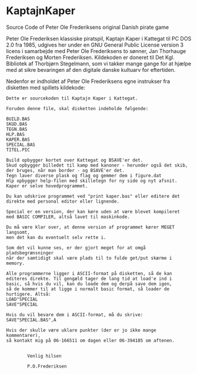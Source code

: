 # KaptajnKaper
Source Code of Peter Ole Frederiksens original Danish pirate game


Peter Ole Frederiksen klassiske piratspil, Kaptajn Kaper i Kattegat til PC DOS 2.0 fra 1985, udgives her under en GNU General Public License version 3 licens i samarbejde med Peter Ole Frederiksens to sønner, Jan Thorhauge Frederiksen og Morten Frederiksen.
Kildekoden er doneret til Det Kgl. Bibliotek af Thorbjørn Stegelmann, som vi takker mange gange for at hjælpe med at sikre bevaringen af den digitale danske kultuarv for eftertiden.

Nedenfor er indholdet af Peter Ole Frederiksens egne instrukser fra disketten med spillets kildekode:


```
Dette er sourcekoden til Kaptajn Kaper i Kattegat.

Foruden denne file, skal disketten indeholde følgende:

BUILD.BAS
SKUD.BAS
TEGN.BAS
HLP.BAS
KAPER.BAS
SPECIAL.BAS
TITEL.PIC

Build opbygger kortet over Kattegat og BSAVE'er det.
Skud opbygger billedet til kamp med kanoner - herunder også det skib,
der bruges, når man border - og BSAVE'er det.
Tegn laver diverse plask og flag og gemmer dem i figure.dat
Hlp opbygger help-filen med skilletegn for ny side og nyt afsnit.
Kaper er selve hovedprogrammet.

Du kan udskrive programmet ved "print kaper.bas" eller editere det
direkte med personal editor eller lignende.

Special er en version, der kan køre uden at være blevet kompileret
med BASIC COMPILER, altså lavet til maskinkode.

Du må være klar over, at denne version af programmet kører MEGET langsomt,
men det kan du eventuelt selv rette i.

Som det vil kunne ses, er der gjort meget for at omgå pladsbegrænsninger
når der samtidigt skal være plads til to fulde get/put skærme i memory.

Alle programmerne ligger i ASCII-format på disketten, så de kan
editeres direkte. Til gengæld tager de lang tid at load'e ind i
basic, så hvis du vil, kan du loade dem og derpå save dem igen,
så de kommer til at ligge i normalt basic format, så loader de
hurtigere. Altså:
LOAD"SPECIAL
SAVE"SPECIAL

Hvis du vil bevare dem i ASCII-format, må du skrive:
SAVE"SPECIAL.BAS",A

Hvis der skulle være uklare punkter (der er jo ikke mange kommentarer),
så kontakt mig på 06-166511 om dagen eller 06-394185 om aftenen.


		Venlig hilsen

		P.O.Frederiksen
```
